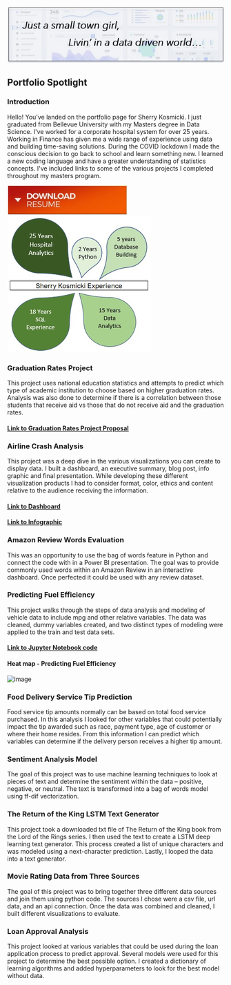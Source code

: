 <p align="center">
  <img src="smalltown.jpg" width="650" title="Small town girl">
</p>

## Portfolio Spotlight

### Introduction

Hello! You've landed on the portfolio page for Sherry Kosmicki. I just graduated from Bellevue University with my Masters degree in Data Science. I've worked for a corporate hospital system for over 25 years. Working in Finance has given me a wide range of experience using data and building time-saving solutions. During the COVID lockdown I made the conscious decision to go back to school and learn something new. I learned a new coding language and have a greater understanding of statistics concepts. I've included links to some of the various projects I completed throughout my masters program.

[![button](downloadresume2.jpg)](https://mattermost.com)
![Experience](experience.jpg)

### Graduation Rates Project

This project uses national education statistics and attempts to predict which type of academic institution to choose based on higher graduation rates. Analysis was also done to determine if there is a correlation between those students that receive aid vs those that do not receive aid and the graduation rates.
#### [Link to Graduation Rates Project Proposal](https://github.com/sherkozmo/sherkozmo.github.io/blob/Graduation-Rates/DSC680%20P1%20Milestone%201%20Proposal%20Sherry%20Kosmicki.pdf)


### Airline Crash Analysis

This project was a deep dive in the various visualizations you can create to display data. I built a dashboard, an executive summary, blog post, info graphic and final presentation. While developing these different visualization products I had to consider format, color, ethics and content relative to the audience receiving the information. 
#### [Link to Dashboard](https://github.com/sherkozmo/sherkozmo.github.io/blob/Airline-Project/Term%20Project%20Dashboard%20SKosmicki.pdf)
#### [Link to Infographic](https://github.com/sherkozmo/sherkozmo.github.io/blob/Airline-Project/Term%20Project%20Milestone%20Infographic%20SKosmicki.pdf)

### Amazon Review Words Evaluation

This was an opportunity to use the bag of words feature in Python and connect the code with in a Power BI presentation. The goal was to provide commonly used words within an Amazon Review in an interactive dashboard. Once perfected it could be used with any review dataset.


### Predicting Fuel Efficiency

This project walks through the steps of data analysis and modeling of vehicle data to include mpg and other relative variables. The data was cleaned, dummy variables created, and two distinct types of modeling were applied to the train and test data sets.
#### [Link to Jupyter Notebook code](https://github.com/sherkozmo/sherkozmo.github.io/blob/Predicting-Fuel-Efficiency/Exercise%204.2%20Predicting%20Fuel%20Efficiency%20Sherry%20Kosmicki.ipynb)
#### Heat map - Predicting Fuel Efficiency
![image](https://user-images.githubusercontent.com/70813745/236703480-7020419e-96e8-40f1-9521-1a9d93c1350a.png)


### Food Delivery Service Tip Prediction

Food service tip amounts normally can be based on total food service purchased. In this analysis I looked for other variables that could potentially impact the tip awarded such as race, payment type, age of customer or where their home resides. From this information I can predict which variables can determine if the delivery person receives a higher tip amount.


### Sentiment Analysis Model

The goal of this project was to use machine learning techniques to look at pieces of text and determine the sentiment within the data – positive, negative, or neutral. The text is transformed into a bag of words model using tf-dif vectorization.


### The Return of the King LSTM Text Generator

This project took a downloaded txt file of The Return of the King book from the Lord of the Rings series. I then used the text to create a LSTM deep learning text generator. This process created a list of unique characters and was modeled using a next-character prediction. Lastly, I looped the data into a text generator.


### Movie Rating Data from Three Sources

The goal of this project was to bring together three different data sources and join them using python code. The sources I chose were a csv file, url data, and an api connection. Once the data was combined and cleaned, I built different visualizations to evaluate.


### Loan Approval Analysis

This project looked at various variables that could be used during the loan application process to predict approval. Several models were used for this project to determine the best possible option. I created a dictionary of learning algorithms and added hyperparameters to look for the best model without data.
